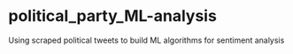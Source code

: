 # political_party_ML-analysis
Using scraped political tweets to build ML algorithms for sentiment analysis
